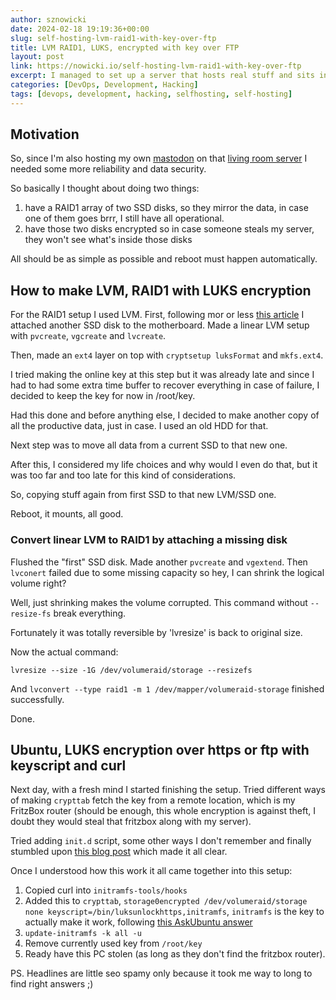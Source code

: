 ```yaml
---
author: sznowicki
date: 2024-02-18 19:19:36+00:00
slug: self-hosting-lvm-raid1-with-key-over-ftp
title: LVM RAID1, LUKS, encrypted with key over FTP
layout: post
link: https://nowicki.io/self-hosting-lvm-raid1-with-key-over-ftp
excerpt: I managed to set up a server that hosts real stuff and sits in my living room. Here's how I did it.
categories: [DevOps, Development, Hacking]
tags: [devops, development, hacking, selfhosting, self-hosting]
---
```


## Motivation

So, since I'm also hosting my own [mastodon](https://social.nowicki.io) on that [living room server](/server-in-a-living-room-self-hosting) I needed some more reliability and data security.

So basically I thought about doing two things:

1. have a RAID1 array of two SSD disks, so they mirror the data, in case one of them goes brrr, I still have all operational.
2. have those two disks encrypted so in case someone steals my server, they won't see what's inside those disks

All should be as simple as possible and reboot must happen automatically.

## How to make LVM, RAID1 with LUKS encryption

For the RAID1 setup I used LVM. First, following mor or less [this article](https://wiki.gentoo.org/wiki/Raid1_with_LVM_from_scratch#Mount_LUKS_encrypted_device_on_boot_from_LVM_RAID_1) I attached another SSD disk to the motherboard. Made a linear LVM setup with `pvcreate`, `vgcreate` and `lvcreate`.

Then, made an `ext4` layer on top with `cryptsetup luksFormat` and `mkfs.ext4`.

I tried making the online key at this step but it was already late and since I had to had some extra time buffer to recover everything in case of failure, I decided to keep the key for now in /root/key.

Had this done and before anything else, I decided to make another copy of all the productive data, just in case. I used an old HDD for that.

Next step was to move all data from a current SSD to that new one.

After this, I considered my life choices and why would I even do that, but it was too far and too late for this kind of considerations.

So, copying stuff again from first SSD to that new LVM/SSD one.

Reboot, it mounts, all good.

### Convert linear LVM to RAID1 by attaching a missing disk

Flushed the "first" SSD disk. Made another `pvcreate` and `vgextend`. Then `lvconert` failed due to some missing capacity so hey, I can shrink the logical volume right?

Well, just shrinking makes the volume corrupted. This command without `--resize-fs` break everything.

Fortunately it was totally reversible by 'lvresize' is back to original size.

Now the actual command:
```
lvresize --size -1G /dev/volumeraid/storage --resizefs
```

And `lvconvert --type raid1 -m 1 /dev/mapper/volumeraid-storage` finished successfully.

Done.

## Ubuntu, LUKS encryption over https or ftp with keyscript and curl

Next day, with a fresh mind I started finishing the setup. Tried different ways of making `crypttab` fetch the key from a remote location, which is my FritzBox router (should be enough, this whole encryption is against theft, I doubt they would steal that fritzbox along with my server).

Tried adding `init.d` script, some other ways I don't remember and finally stumbled upon [this blog post](https://tqdev.com/2023-luks-with-https-unlock) which made it all clear.

Once I understood how this work it all came together into this setup:

1. Copied curl into `initramfs-tools/hooks`
2. Added this to `crypttab`, `storage0encrypted /dev/volumeraid/storage none keyscript=/bin/luksunlockhttps,initramfs`, `initramfs` is the key to actually make it work, following [this AskUbuntu answer](https://askubuntu.com/questions/906870/luks-keyscript-being-ignored-asks-for-password)
3. `update-initramfs -k all -u`
4. Remove currently used key from `/root/key`
5. Ready have this PC stolen (as long as they don't find the fritzbox router).

PS. Headlines are little seo spamy only because it took me way to long to find right answers ;)
